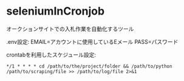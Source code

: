 # seleniumInCronjob

オークションサイトでの入札作業を自動化するツール

.env設定:
EMAIL=アカウントに使用しているEメール
PASS=パスワード


crontabを利用したスケジュール設定:
```
*/1 * * * * cd /path/to/the/project/folder && /path/to/python /path/to/scraping/file >> /path/to/log/file 2>&1
``` 
